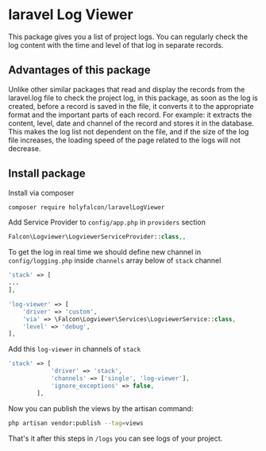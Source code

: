 # laravel Log Viewer

This package gives you a list of project logs. You can regularly check the log content with the time and level of that
log in separate records.

## Advantages of this package
Unlike other similar packages that read and display the records from the laravel.log file to check the project log, in this package, as soon as the log is created, before a record is saved in the file, it converts it to the appropriate format and the important parts of each record. For example: it extracts the content, level, date and channel of the record and stores it in the database.
This makes the log list not dependent on the file, and if the size of the log file increases, the loading speed of the page related to the logs will not decrease.

## Install package
Install via composer
```bash
composer require holyfalcon/laravelLogViewer
```
Add Service Provider to `config/app.php` in `providers` section
```php
Falcon\Logviewer\LogviewerServiceProvider::class,,
```
To get the log in real time we should define new channel in `config/logging.php` inside `channels` array below of `stack` channel
```php
'stack' => [
...
],

'log-viewer' => [
    'driver' => 'custom',
    'via' => \Falcon\Logviewer\Services\LogviewerService::class,
    'level' => 'debug',
],
```
Add this `log-viewer` in channels of `stack`
```php
'stack' => [
            'driver' => 'stack',
            'channels' => ['single', 'log-viewer'],
            'ignore_exceptions' => false,
        ],
```
Now you can publish the views by the artisan command:
```bash
php artisan vendor:publish --tag=views
```

That's it after this steps in `/logs` you can see logs of your project.